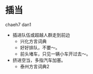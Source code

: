 # 插当
chaeh7 dan1
+ 插进队伍或超越人群走到前边
  * 兴化方言词典
  - 好好排队，不要～。
  - 前头堵车，只见一辆小车开过去～。
+ 挤进空当，多指汽车加塞。
  * 泰州方言词典2
